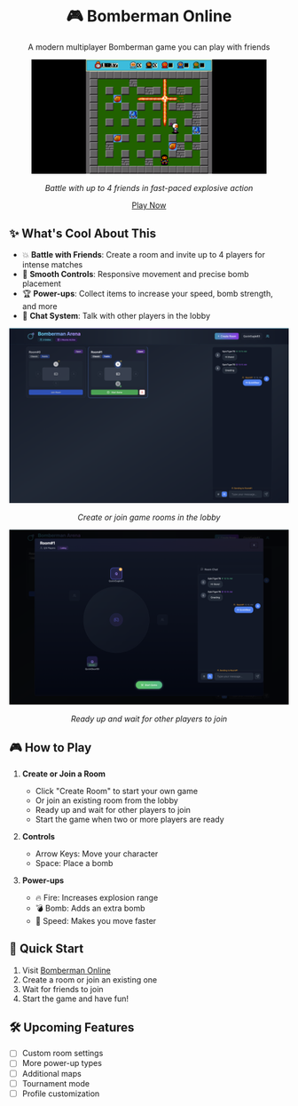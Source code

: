 <div align="center">
  <h1>🎮 Bomberman Online</h1>
  <p>A modern multiplayer Bomberman game you can play with friends</p>
  <figure>
    <img src="./screenshots/in-game.png" alt="Gameplay Screenshot" width="600"/>
    <p><i>Battle with up to 4 friends in fast-paced explosive action</i></p>
  </figure>

  <p align="center">
    <a href="https://dtszwai.github.io/Bomberman/">Play Now</a>
  </p>
</div>

## ✨ What's Cool About This

- 💥 **Battle with Friends**: Create a room and invite up to 4 players for intense matches
- 🎯 **Smooth Controls**: Responsive movement and precise bomb placement
- 🏆 **Power-ups**: Collect items to increase your speed, bomb strength, and more
- 💬 **Chat System**: Talk with other players in the lobby
  <!-- - 🔄 **Auto Reconnect**: Never lose a game due to connection hiccups -->

<div align="center">
 <img src="./screenshots/lobby.png" alt="Lobby Screenshot" width="600"/>
 <p><i>Create or join game rooms in the lobby</i></p>
</div>

<div align="center">
 <img src="./screenshots/in-room.png" alt="In Room Screenshot" width="600"/>
<p><i>Ready up and wait for other players to join</i></p>
</div>

## 🎮 How to Play

1. **Create or Join a Room**

   - Click "Create Room" to start your own game
   - Or join an existing room from the lobby
   - Ready up and wait for other players to join
   - Start the game when two or more players are ready

2. **Controls**

   - Arrow Keys: Move your character
   - Space: Place a bomb

3. **Power-ups**
   - 🔥 Fire: Increases explosion range
   - 💣 Bomb: Adds an extra bomb
   - 👟 Speed: Makes you move faster

## 🚀 Quick Start

1. Visit [Bomberman Online](https://dtszwai.github.io/Bomberman/)
2. Create a room or join an existing one
3. Wait for friends to join
4. Start the game and have fun!

## 🛠️ Upcoming Features

- [ ] Custom room settings
- [ ] More power-up types
- [ ] Additional maps
- [ ] Tournament mode
- [ ] Profile customization
